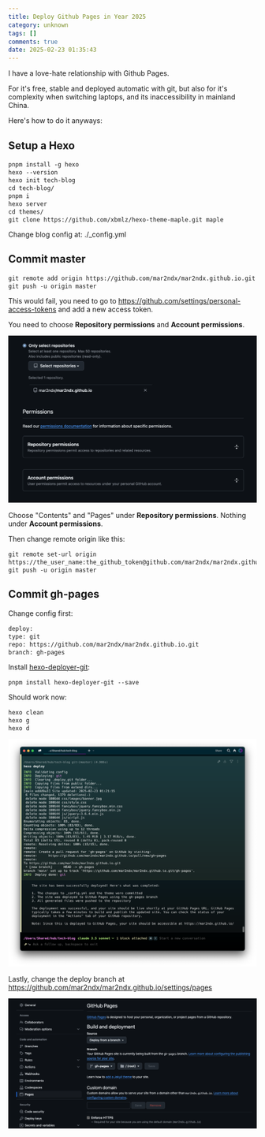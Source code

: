 ```yaml
---
title: Deploy Github Pages in Year 2025
category: unknown
tags: []
comments: true
date: 2025-02-23 01:35:43
---
```


I have a love-hate relationship with Github Pages. 

For it's free, stable and deployed automatic with git, but also for it's complexity when switching laptops, and its inaccessibility in mainland China. 

Here's how to do it anyways:

## Setup a Hexo

    pnpm install -g hexo
    hexo --version
    hexo init tech-blog
    cd tech-blog/
    pnpm i
    hexo server
    cd themes/
    git clone https://github.com/xbmlz/hexo-theme-maple.git maple

Change blog config at: ./_config.yml

## Commit master

    git remote add origin https://github.com/mar2ndx/mar2ndx.github.io.git
    git push -u origin master

This would fail, you need to go to https://github.com/settings/personal-access-tokens and add a new access token.

You need to choose __Repository permissions__ and __Account permissions__.

![](/images/github-pages-1-access-token-github.png)

Choose "Contents" and "Pages" under __Repository permissions__. Nothing under __Account permissions__.

Then change remote origin like this:

    git remote set-url origin https://the_user_name:the_github_token@github.com/mar2ndx/mar2ndx.github.io.git
    git push -u origin master


## Commit gh-pages

Change config first:

    deploy:
    type: git
    repo: https://github.com/mar2ndx/mar2ndx.github.io.git
    branch: gh-pages

Install [hexo-deployer-git](https://github.com/hexojs/hexo-deployer-git):

    pnpm install hexo-deployer-git --save

Should work now:

    hexo clean
    hexo g
    hexo d

![](/images/github-pages-2-hexo-deploy.png)

Lastly, change the deploy branch at https://github.com/mar2ndx/mar2ndx.github.io/settings/pages

![](/images/github-pages-3-pages-source-branch.png)

